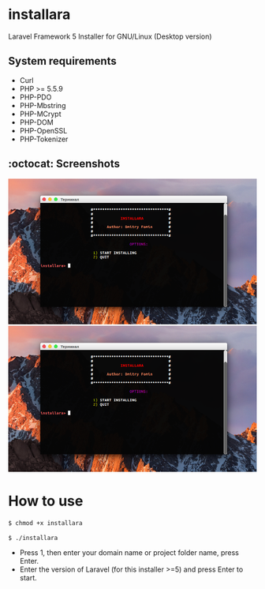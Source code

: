 # installara
Laravel Framework 5 Installer for GNU/Linux (Desktop version)
## System requirements
* Curl
* PHP >= 5.5.9
* PHP-PDO
* PHP-Mbstring
* PHP-MCrypt
* PHP-DOM
* PHP-OpenSSL
* PHP-Tokenizer

## :octocat: Screenshots ###
<img src="/images/img.png"></img>
<img src="/images/img.png"></img>
# How to use
```
$ chmod +x installara
```
```
$ ./installara
```
* Press 1, then enter your domain name or project folder name, press Enter. 
* Enter the version of Laravel (for this installer >=5) and press Enter to start.

